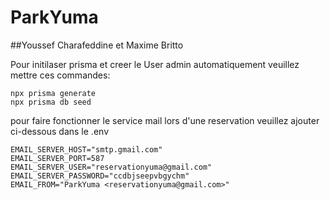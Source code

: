 # ParkYuma

##Youssef Charafeddine et Maxime Britto

Pour initilaser prisma et creer
le User admin  automatiquement veuillez mettre ces commandes: 
```
npx prisma generate
npx prisma db seed
```
pour faire fonctionner le service mail lors d'une reservation veuillez ajouter ci-dessous dans le .env
```
EMAIL_SERVER_HOST="smtp.gmail.com"
EMAIL_SERVER_PORT=587
EMAIL_SERVER_USER="reservationyuma@gmail.com"
EMAIL_SERVER_PASSWORD="ccdbjseepvbgychm"
EMAIL_FROM="ParkYuma <reservationyuma@gmail.com>"
```
